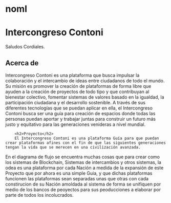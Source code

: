 # noml
<h1>Intercongreso Contoni</h1>
      Saludos Cordiales.
        <h2>Acerca de</h2>
        Intercongreso Contoni es una plataforma que busca impulsar la colaboración y el intercambio de ideas entre ciudadanos de todo el mundo. Su misión es promover la creación de plataformas de forma libre que ayuden a la creación de proyectos de todo tipo y que contribuyan al bienestar colectivo, fomentar sistemas de valores basado en la igualdad, la participación ciudadana y el desarrollo sostenible. A través de sus diferentes tecnologías que se puedan aplicar en ella,  el Intercongreso Contoni busca ser una guía para creación de espacios donde todas las personas puedan aportar y trabajar juntas para construir un futuro más justo y equitativo para las generaciones venideras a nivel mundial.
   
        <h2>Proyecto</h2>
        El Intercongreso Contoni es una plataforma Guía para que puedan crear plataformas afines con el fin de que las siguientes generaciones tengan la vida que se merecen en una civilización avanzada.


 En el diagrama de flujo se encuentra muchas cosas que para crear como los sistemas de Blockchain, Sistemas de intercambios y otros sistemas, la odea es una plataforma por cada Nación a medida de la expansión de este Proyecto que por ahora es una simple Guia, y que dichas plataformas funcionen las plataformas sean separadas unas que otras con cada constirucion de su Nación amoldada al sistema de forma se unifiquen por medio de los bancos de peoyectos para sus peoducciones a elaborar por parte de todos los incolucrados.</b></p>
 
    
